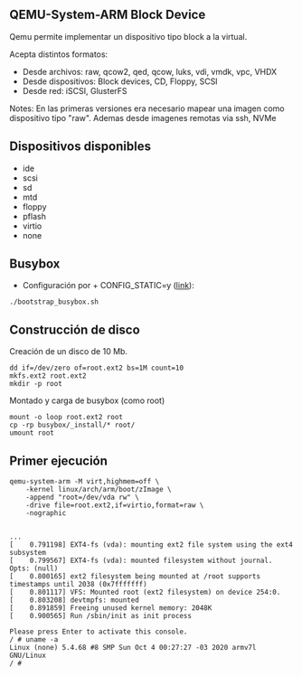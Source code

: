 ## QEMU-System-ARM Block Device

Qemu permite implementar un dispositivo tipo block a la virtual.

Acepta distintos formatos:

* Desde archivos: raw, qcow2, qed, qcow, luks, vdi, vmdk, vpc, VHDX
* Desde dispositivos: Block devices, CD, Floppy, SCSI
* Desde red: iSCSI, GlusterFS

Notes:
En las primeras versiones era necesario mapear una imagen como dispositivo tipo "raw".
Ademas desde imagenes remotas via ssh, NVMe


## Dispositivos disponibles

* ide
* scsi
* sd
* mtd
* floppy
* pflash
* virtio
* none


## Busybox

* Configuración por + CONFIG_STATIC=y ([link](scripts/bootstrap_busybox.sh)):

```text
./bootstrap_busybox.sh
```


## Construcción de disco

Creación de un disco de 10 Mb.

```text
dd if=/dev/zero of=root.ext2 bs=1M count=10
mkfs.ext2 root.ext2
mkdir -p root
```
Montado y carga de busybox (como root)
```text
mount -o loop root.ext2 root
cp -rp busybox/_install/* root/
umount root
```


## Primer ejecución

```text
qemu-system-arm -M virt,highmem=off \
    -kernel linux/arch/arm/boot/zImage \
    -append "root=/dev/vda rw" \
    -drive file=root.ext2,if=virtio,format=raw \
    -nographic
```

<pre data-cc="false">
<code class="text"> 
...
[    0.791198] EXT4-fs (vda): mounting ext2 file system using the ext4 subsystem
[    0.799567] EXT4-fs (vda): mounted filesystem without journal. Opts: (null)
[    0.800165] ext2 filesystem being mounted at /root supports timestamps until 2038 (0x7fffffff)
[    0.801117] VFS: Mounted root (ext2 filesystem) on device 254:0.
[    0.803208] devtmpfs: mounted
[    0.891859] Freeing unused kernel memory: 2048K
[    0.900565] Run /sbin/init as init process

Please press Enter to activate this console. 
/ # uname -a
Linux (none) 5.4.68 #8 SMP Sun Oct 4 00:27:27 -03 2020 armv7l GNU/Linux
/ # 
</code>
</pre>
